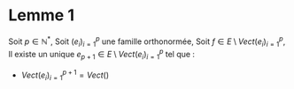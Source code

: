 # Lemme 1
Soit $p \in \mathbb{N}^{*}$, 
Soit $(e_{i})_{i = 1}^{p}$ une famille orthonormée, 
Soit $f \in E \setminus Vect(e_{i})_{i  =1}^{p}$, 
Il existe un unique $e_{p+1} \in  E \setminus Vect(e_{i})_{i  =1}^{p}$ tel que : 
- $Vect(e_{i})_{i = 1}^{p+1} = Vect()$